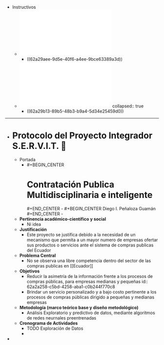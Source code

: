 - Instructivos
	- ![Instructivo-General-Para-Modalidad-de-Titulacin--Abril-2017.pdf](../assets/Instructivo-General-Para-Modalidad-de-Titulacin--Abril-2017_1654823325948_0.pdf)
		- ((62a29aee-9d5e-40f6-a4ee-9bce63389a3d))
	- ![Instructivo-de-Titulacin-FCEA--20-diciembre-2021.pdf](../assets/Instructivo-de-Titulacin-FCEA--20-diciembre-2021_1654823450541_0.pdf)
	  collapsed:: true
		- ((62a29b13-89b5-48b3-b9a4-5d34e25459d0))
- ---
- # Protocolo del Proyecto Integrador S.E.R.V.I.T. 🤖
	- Portada
		- #+BEGIN_CENTER
		  <h1> Contratación Publica Multidisciplinaria e inteligente </h1>
		  #+END_CENTER
			- #+BEGIN_CENTER
			   Diego  I. Peñaloza Guamán
			  #+END_CENTER
			-
	- **Pertinencia académico-científico y social**
		- Ni idea
	- **Justificación**
		- Este proyecto se justifica debido  a la necesidad de un mecanismo que permita a un mayor numero de empresas ofertar sus productos o servicios ante el sistema de compras publicas del Ecuador
	- **Problema Central**
		- No se observa una libre competencia dentro del sector de las compras publicas en [[Ecuador]]
	- **Objetivos**
		- Reducir la asimetría de la información frente a los procesos de compras públicas, para empresas medianas y pequeñas
		  id:: 62a2a258-c5bd-4258-aba1-c0b244f770c8
		- Brindar un servicio personalizado y a bajo costo pertinente a los procesos de compras públicas dirigido a pequeñas y medianas empresas
	- **Metodología (marco teórico base y diseño metodológico)**
		- Análisis Exploratorio y predictivo de datos, mediante algoritmos de redes neurnales preentrenadas
	- **Cronograma de Actividades**
		- TODO Exploración de Datos
		-
-